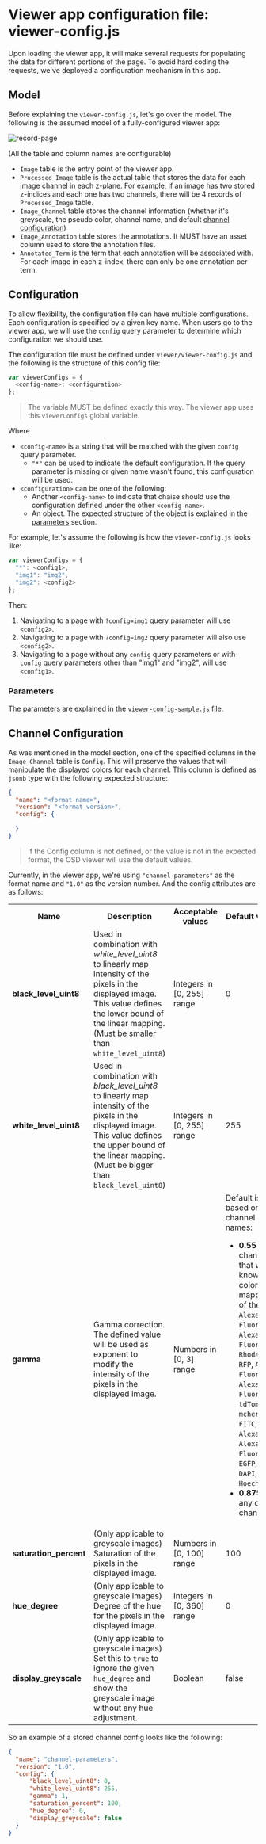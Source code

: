 # Viewer app configuration file: viewer-config.js

Upon loading the viewer app, it will make several requests for populating
the data for different portions of the page. To avoid hard coding the requests,
we've deployed a configuration mechanism in this app.

## Model

Before explaining the `viewer-config.js`, let's go over the model.
The following is the assumed model of a fully-configured viewer app:

![record-page](../resources/viewer-erd.png)

(All the table and column names are configurable)

- `Image` table is the entry point of the viewer app.
- `Processed_Image` table is the actual table that stores the data for each image channel
  in each z-plane. For example, if an image has two stored z-indices and each one has
  two channels, there will be 4 records of `Processed_Image` table.
- `Image_Channel` table stores the channel information (whether it's greyscale,
  the pseudo color, channel name, and default [channel configuration](#channel-configuration))
- `Image_Annotation` table stores the annotations. It MUST have an asset column used to store the annotation files.
- `Annotated_Term` is the term that each annotation will be associated with.
  For each image in each z-index, there can only be one annotation per term.

## Configuration

To allow flexibility, the configuration file can have multiple configurations.
Each configuration is specified by a given key name. When users go to
the viewer app, we will use the `config` query parameter to determine which
configuration we should use.

The configuration file must be defined under `viewer/viewer-config.js` and the following is the structure of this config file:
```javascript
var viewerConfigs = {
  <config-name>: <configuration>
};
```
> The variable MUST be defined exactly this way. The viewer app uses this `viewerConfigs` global variable.

Where
- `<config-name>` is a string that will be matched with the given `config` query parameter.
  - `"*"` can be used to indicate the default configuration. If the query parameter is missing or given name wasn't found, this configuration will be used.
- `<configuration>` can be one of the following:
  - Another `<config-name>` to indicate that chaise should use the configuration defined under the other `<config-name>`.
  - An object. The expected structure of the object is explained in the [parameters](#parameters) section.


For example, let's assume the following is how the `viewer-config.js` looks like:

```javascript
var viewerConfigs = {
  "*": <config1>,
  "img1": "img2",
  "img2": <config2>
};
```

Then:
1. Navigating to a page with `?config=img1` query parameter will use `<config2>`.
2. Navigating to a page with `?config=img2` query parameter will also use `<config2>`.
3. Navigating to a page without any `config` query parameters or with `config`
query parameters other than "img1" and "img2", will use `<config1>`.

### Parameters

The parameters are explained in the [`viewer-config-sample.js`](https://github.com/informatics-isi-edu/chaise/tree/master/viewer/viewer-config-sample.js) file.

## Channel Configuration

As was mentioned in the model section, one of the specified columns in the
`Image_Channel` table is `Config`. This will preserve the values that
will manipulate the displayed colors for each channel. This column is defined as
`jsonb` type with the following expected structure:

```json
{
  "name": "<format-name>",
  "version": "<format-version>",
  "config": {

  }
}

```
> If the Config column is not defined, or the value is not in the expected format, the OSD viewer will use the default values.

Currently, in the viewer app, we're using `"channel-parameters"` as the format name and `"1.0"`
as the version number. And the config attributes are as follows:

<table>
    <tbody>
        <tr>
            <th>Name</th>
            <th>Description</th>
            <th>Acceptable values</th>
            <th>Default value</th>
        </tr>
        <tr>
            <td><strong>black_level_uint8</strong></td>
            <td>
                Used in combination with <em>white_level_uint8</em> to linearly map
                intensity of the pixels in the displayed image. This value defines
                the lower bound of the linear mapping.</br>
                (Must be smaller than <code>white_level_uint8</code>)
            </td>
            <td>Integers in [0, 255] range</td>
            <td>0</td>
        </tr>
        <tr>
            <td><strong>white_level_uint8</strong></td>
            <td>
                Used in combination with <em>black_level_uint8</em> to linearly map
                intensity of the pixels in the displayed image. This value defines
                the upper bound of the linear mapping. </br>
                (Must be bigger than <code>black_level_uint8</code>)
            </td>
            <td>Integers in [0, 255] range</td>
            <td>255</td>
        </tr>
        <tr>
            <td><strong>gamma</strong></td>
            <td>
                Gamma correction. The defined value will be used as
                exponent to modify the intensity of the pixels in the displayed image.
            </td>
            <td>Numbers in [0, 3] range</td>
            <td>
                Default is set based on the channel names:
                <ul>
                    <li>
                        <strong>0.55</strong> for channels that we know the color mapping of them: </br>
                        <code>Alexa Fluor 633</code>, <code>Alexa Fluor 647</code>,
                        <code>Rhodamine</code>, <code>RFP</code>, <code>Alexa Fluor 555</code>, <code>Alexa Fluor 594</code>, <code>tdTomato</code>, <code>mcherry</code>,
                        <code>FITC</code>, <code>Alexa 488</code>, <code>Alexa Fluor 488</code>, <code>EGFP</code>, <code>DAPI</code>, <code>Hoechst</code>
                    </li>
                    <li>
                        <strong>0.875</strong> for any other channels
                    </li>
                </ul>
             </td>
        </tr>
        <tr>
            <td><strong>saturation_percent</strong></td>
            <td>
                (Only applicable to greyscale images) </br>
                Saturation of the pixels in the displayed image.
            </td>
            <td>Numbers in [0, 100] range</td>
            <td>100</td>
        </tr>
        <tr>
            <td><strong>hue_degree</strong></td>
            <td>
                (Only applicable to greyscale images) </br>
                Degree of the hue for the pixels in the displayed image.
            </td>
            <td>Integers in [0, 360] range</td>
            <td>0</td>
        </tr>
        <tr>
            <td><strong>display_greyscale</strong></td>
            <td>
                (Only applicable to greyscale images) </br>
                Set this to <code>true</code> to ignore the given <code>hue_degree</code> and show the
                greyscale image without any hue adjustment.
            </td>
            <td>Boolean</td>
            <td>false</td>
        </tr>
    </tbody>
</table>

So an example of a stored channel config looks like the following:

```json
{
  "name": "channel-parameters",
  "version": "1.0",
  "config": {
      "black_level_uint8": 0,
      "white_level_uint8": 255,
      "gamma": 1,
      "saturation_percent": 100,
      "hue_degree": 0,
      "display_greyscale": false
  }
}
```
